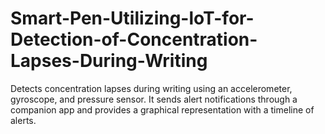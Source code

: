 # Smart-Pen-Utilizing-loT-for-Detection-of-Concentration-Lapses-During-Writing
Detects concentration lapses during writing using an accelerometer, gyroscope, and pressure sensor. It sends alert notifications through a companion app and provides a graphical representation with a timeline of alerts.
